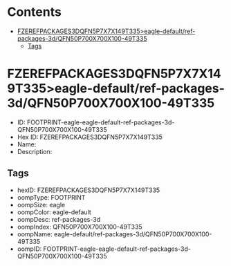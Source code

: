 



Contents
========

* [FZEREFPACKAGES3DQFN5P7X7X149T335>eagle-default/ref-packages-3d/QFN50P700X700X100-49T335](#fzerefpackages3dqfn5p7x7x149t335eagle-defaultref-packages-3dqfn50p700x700x100-49t335)
	* [Tags](#tags)

# FZEREFPACKAGES3DQFN5P7X7X149T335>eagle-default/ref-packages-3d/QFN50P700X700X100-49T335

- ID: FOOTPRINT-eagle-eagle-default-ref-packages-3d-QFN50P700X700X100-49T335
- Hex ID: FZEREFPACKAGES3DQFN5P7X7X149T335
- Name: 
- Description: 

## Tags

- hexID: FZEREFPACKAGES3DQFN5P7X7X149T335
- oompType: FOOTPRINT
- oompSize: eagle
- oompColor: eagle-default
- oompDesc: ref-packages-3d
- oompIndex: QFN50P700X700X100-49T335
- oompName: eagle-default/ref-packages-3d/QFN50P700X700X100-49T335
- oompID: FOOTPRINT-eagle-eagle-default-ref-packages-3d-QFN50P700X700X100-49T335
